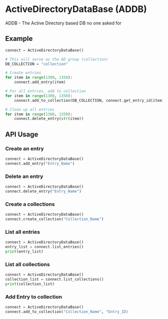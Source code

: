 # ActiveDirectoryDataBase (ADDB)
ADDB - The Active Directory based DB no one asked for

## Example
```python
connect = ActiveDirectoryDataBase()

# This will serve as the AD group (collection)
DB_COLLECTION = "collection"

# Create entries
for item in range(1300, 1350):
    connect.add_entry(item)

# For all entries, add to collection
for item in range(1300, 1350):
    connect.add_to_collection(DB_COLLECTION, connect.get_entry_id(item))

# Clean up all entries
for item in range(1300, 1350):
    connect.delete_entry(str(item))
```
## API Usage

### Create an entry
```python
connect = ActiveDirectoryDataBase()
connect.add_entry("Entry_Name")
```

### Delete an entry
```python
connect = ActiveDirectoryDataBase()
connect.delete_entry("Entry_Name")
```

### Create a collections
```python
connect = ActiveDirectoryDataBase()
connect.create_collection("Collection_Name")
```

### List all entries
```python
connect = ActiveDirectoryDataBase()
entry_list = connect.list_entries()
print(entry_list)
```

### List all collections
```python
connect = ActiveDirectoryDataBase()
collection_list = connect.list_collections()
print(collection_list)
```

### Add Entry to collection
```python
connect = ActiveDirectoryDataBase()
connect.add_to_collection("Collection_Name", "Entry_ID)
```
